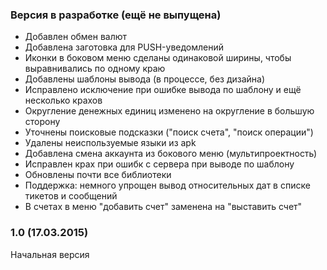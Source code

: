 ### Версия в разработке (ещё не выпущена)

 * Добавлен обмен валют
 * Добавлена заготовка для PUSH-уведомлений
 * Иконки в боковом меню сделаны одинаковой ширины, чтобы выравнивались по одному краю
 * Добавлены шаблоны вывода (в процессе, без дизайна)
 * Исправлено исключение при ошибке вывода по шаблону и ещё несколько крахов 
 * Округление денежных единиц изменено на округление в большую сторону
 * Уточнены поисковые подсказки ("поиск счета", "поиск операции")
 * Удалены неиспользуемые языки из apk
 * Добавлена смена аккаунта из бокового меню (мультипроектность)
 * Исправлен крах при ошибк с сервера при выводе по шаблону
 * Обновлены почти все библиотеки
 * Поддержка: немного упрощен вывод относительных дат в списке тикетов и сообщений
 * В счетах в меню "добавить счет" заменена на "выставить счет"

### 1.0 (17.03.2015)

Начальная версия

